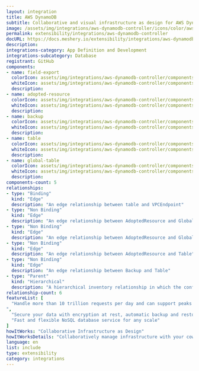```yaml
---
layout: integration
title: AWS DynamoDB
subtitle: Collaborative and visual infrastructure as design for AWS DynamoDB
image: /assets/img/integrations/aws-dynamodb-controller/icons/color/aws-dynamodb-controller-color.svg
permalink: extensibility/integrations/aws-dynamodb-controller
docURL: https://docs.meshery.io/extensibility/integrations/aws-dynamodb-controller
description: 
integrations-category: App Definition and Development
integrations-subcategory: Database
registrant: GitHub
components: 
- name: field-export
  colorIcon: assets/img/integrations/aws-dynamodb-controller/components/field-export/icons/color/field-export-color.svg
  whiteIcon: assets/img/integrations/aws-dynamodb-controller/components/field-export/icons/white/field-export-white.svg
  description: 
- name: adopted-resource
  colorIcon: assets/img/integrations/aws-dynamodb-controller/components/adopted-resource/icons/color/adopted-resource-color.svg
  whiteIcon: assets/img/integrations/aws-dynamodb-controller/components/adopted-resource/icons/white/adopted-resource-white.svg
  description: 
- name: backup
  colorIcon: assets/img/integrations/aws-dynamodb-controller/components/backup/icons/color/backup-color.svg
  whiteIcon: assets/img/integrations/aws-dynamodb-controller/components/backup/icons/white/backup-white.svg
  description: 
- name: table
  colorIcon: assets/img/integrations/aws-dynamodb-controller/components/table/icons/color/table-color.svg
  whiteIcon: assets/img/integrations/aws-dynamodb-controller/components/table/icons/white/table-white.svg
  description: 
- name: global-table
  colorIcon: assets/img/integrations/aws-dynamodb-controller/components/global-table/icons/color/global-table-color.svg
  whiteIcon: assets/img/integrations/aws-dynamodb-controller/components/global-table/icons/white/global-table-white.svg
  description: 
components-count: 5
relationships: 
- type: "Binding"
  kind: "Edge"
  description: "An edge relationship between table and VPCEndpoint"
- type: "Non Binding"
  kind: "Edge"
  description: "An edge relationship between AdoptedResource and GlobalTable"
- type: "Non Binding"
  kind: "Edge"
  description: "An edge relationship between AdoptedResource and GlobalTable"
- type: "Non Binding"
  kind: "Edge"
  description: "An edge relationship between AdoptedResource and Table"
- type: "Non Binding"
  kind: "Edge"
  description: "An edge relationship between Backup and Table"
- type: "Parent"
  kind: "Hierarchical"
  description: "A hierarchical inventory relationship in which the configuration of (parent component) is patched with the configuration of (child component). "
relationship-count: 6
featureList: [
  "Handle more than 10 trillion requests per day and can support peaks of more than 20 million requests per second.
",
  "Secure your data with encryption at rest, automatic backup and restore, and guaranteed reliability with an SLA of up to 99.999% availability.",
  "Fast and flexible NoSQL database service for any scale"
]
howItWorks: "Collaborative Infrastructure as Design"
howItWorksDetails: "Collaboratively manage infrastructure with your coworkers synchronously sharing the same designs."
language: en
list: include
type: extensibility
category: integrations
---
```

